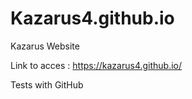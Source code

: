 # Kazarus4.github.io
Kazarus Website

Link to acces : https://kazarus4.github.io/

Tests with GitHub
